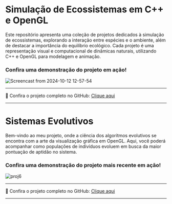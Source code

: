 # Simulação de Ecossistemas em C++ e OpenGL

Este repositório apresenta uma coleção de projetos dedicados à simulação de ecossistemas, explorando a interação entre espécies e o ambiente, além de destacar a importância do equilíbrio ecológico. Cada projeto é uma representação visual e computacional de dinâmicas naturais, utilizando C++ e OpenGL para modelagem e animação.


### Confira uma demonstração do projeto em ação!

![Screencast from 2024-10-12 12-57-54](https://github.com/user-attachments/assets/d02b5099-1b02-460d-ace5-8689310e2782)

---

🔗 Confira o projeto completo no GitHub: [Clique aqui](https://github.com/JhonatanBarboza/Simulacao_Ecossistema)

---

# Sistemas Evolutivos

Bem-vindo ao meu projeto, onde a ciência dos algoritmos evolutivos se encontra com a arte da visualização gráfica em OpenGL. Aqui, você poderá acompanhar como populações de indivíduos evoluem em busca da maior pontuação de aptidão no sistema.

### Confira uma demonstração do projeto mais recente em ação!

![proj6](https://github.com/user-attachments/assets/8f1a8731-e2dc-461a-a584-d89de57abb08)

---

🔗 Confira o projeto completo no GitHub: [Clique aqui](https://github.com/JhonatanBarboza/Sistemas_Evolutivos)

---
